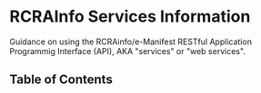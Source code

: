 # RCRAInfo Services Information

Guidance on using the RCRAinfo/e-Manifest RESTful Application Programmig Interface (API), AKA "services" or "web services".

## Table of Contents
